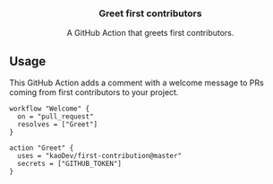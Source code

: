<h3 align="center">Greet first contributors</h3>
<p align="center">A GitHub Action that greets first contributors.<p>

## Usage

This GitHub Action adds a comment with a welcome
message to PRs coming from first contributors to
your project.

```workflow
workflow "Welcome" {
  on = "pull_request"
  resolves = ["Greet"]
}

action "Greet" {
  uses = "kaoDev/first-contribution@master"
  secrets = ["GITHUB_TOKEN"]
}
```






